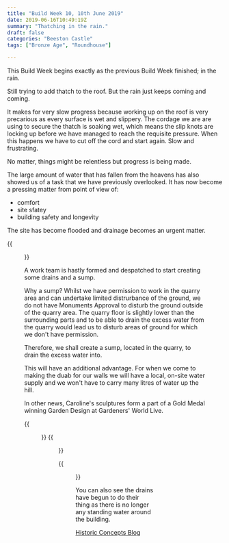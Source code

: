 ```yaml
---
title: "Build Week 10, 10th June 2019"
date: 2019-06-16T10:49:19Z
summary: "Thatching in the rain."
draft: false
categories: "Beeston Castle"
tags: ["Bronze Age", "Roundhouse"]

---
```

This Build Week begins exactly as the previous Build Week finished; in the rain.

Still trying to add thatch to the roof. But the rain just keeps coming and coming.

It makes for very slow progress because working up on the roof is very 
precarious as every surface is wet and slippery. The cordage we are are 
using to secure the thatch is soaking wet, which means the slip knots are 
locking up before we have managed to reach the requisite pressure. When this 
happens we have to cut off the cord and start again. Slow and frustrating.

No matter, things might be relentless but progress is being made.

The large amount of water that has fallen from the heavens has also showed us of a 
task that we have previously overlooked. It has now become a pressing matter
from point of view of:

* comfort
* site sfatey
* building safety and longevity

The site has become flooded and drainage becomes an urgent matter.

{{<figure src="../man-down.jpg" 
caption="Our first casualty in the wet conditions. Poor Dave Trevor, we shall miss him.">}}

A work team is hastly formed and despatched to start creating some drains and a sump.

Why a sump? Whilst we have permission to work in the quarry area and can undertake 
limited distrurbance of the ground, we do not have Monuments Approval to disturb the ground outside of
the quarry area. The quarry floor is slightly lower than the surrounding parts and to be able to drain 
the excess water from the quarry would lead us to disturb areas of ground for which we don't have 
permission.

Therefore, we shall create a sump, located in the quarry, to drain the excess water into.

This will have an additional advantage. For when we come to making the duab 
for our walls we will have a local, on-site water supply and we won't have to carry 
many litres of water up the hill.

In other news, Caroline's sculptures form a part of a Gold Medal winning Garden Design at 
Gardeners' World Live. 

{{<figure src="../carolines-sculptures.jpg" caption="Caroline's sculptures in their Gold Medal Winning Garden.">}}
{{<figure src="../gold-medal-winner.jpg" caption="The Garden was sponsored by Marrie Curie and was design by Emma Berry.">}}

{{<figure src="../progress-but-not-as-we-would-like.jpg" caption="By the end of the very wet week, an exhausted build team retired to the Pub to review this week's progress.">}}

You can also see the drains have begun to do their thing as there is no longer any standing water around the building.

[Historic Concepts Blog](https://historicconcepts.co.uk/2019/06/11/beeston-bronze-age-structure-construction-week-9/)